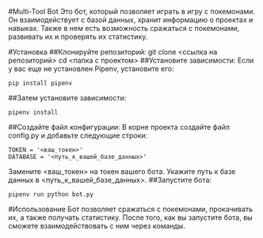 #Multi-Tool Bot
Это бот, который позволяет играть в игру с покемонами. Он взаимодействует с базой данных, 
хранит информацию о проектах и навыках. Также в нем есть возможность сражаться с покемонами, развивать их и проверять их статистику.

#Установка
##Клонируйте репозиторий:
git clone <ссылка на репозиторий>
cd <папка с проектом>
##Установите зависимости:
Если у вас еще не установлен Pipenv, установите его:
```
pip install pipenv
```
##Затем установите зависимости:
```
pipenv install
```
##Создайте файл конфигурации:
В корне проекта создайте файл config.py и добавьте следующие строки:
```
TOKEN = '<ваш_токен>'
DATABASE = '<путь_к_вашей_базе_данных>'
```
Замените <ваш_токен> на токен вашего бота.
Укажите путь к базе данных в <путь_к_вашей_базе_данных>.
##Запустите бота:
```
pipenv run python bot.py
```
#Использование
Бот позволяет сражаться с покемонами, прокачивать их, а также получать статистику.
После того, как вы запустите бота, вы сможете взаимодействовать с ним через команды.

